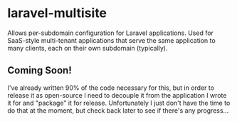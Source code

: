 # laravel-multisite
Allows per-subdomain configuration for Laravel applications. Used for SaaS-style multi-tenant applications that serve the same application to many clients, each on their own subdomain (typically). 

## Coming Soon!
I've already written 90% of the code necessary for this, but in order to release it as open-source I need to decouple it from the application I wrote it for and "package" it for release. Unfortunately I just don't have the time to do that at the moment, but check back later to see if there's any progress...
